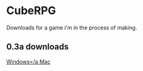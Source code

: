 # CubeRPG
Downloads for a game i'm in the process of making.

## 0.3a downloads 

<a href="https://github.com/593170/CubeRPG/raw/master/Alpha%20Builds/0.3a/Windows/CubeRPG%200.3a%20Windows.zip">Windows</a
<a href="https://github.com/593170/CubeRPG/raw/master/Alpha%20Builds/0.3a/Mac/CubeRPG%200.3a%20OS%20X.app.zip">Mac</a>
